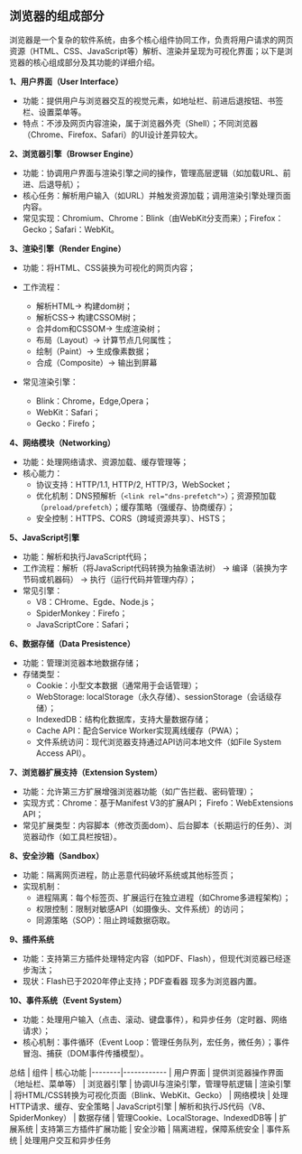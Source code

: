 ## 浏览器的组成部分

浏览器是一个复杂的软件系统，由多个核心组件协同工作，负责将用户请求的网页资源（HTML、CSS、JavaScript等）解析、渲染并呈现为可视化界面；以下是浏览器的核心组成部分及其功能的详细介绍。

**1、用户界面（User Interface）**
- 功能：提供用户与浏览器交互的视觉元素，如地址栏、前进后退按钮、书签栏、设置菜单等。
- 特点：不涉及网页内容渲染，属于浏览器外壳（Shell）；不同浏览器（Chrome、Firefox、Safari）的UI设计差异较大。

**2、浏览器引擎（Browser Engine）**
- 功能：协调用户界面与渲染引擎之间的操作，管理高层逻辑（如加载URL、前进、后退导航）；
- 核心任务：解析用户输入（如URL）并触发资源加载；调用渲染引擎处理页面内容。
- 常见实现：Chromium、Chrome：Blink（由WebKit分支而来）；Firefox：Gecko；Safari：WebKit。

**3、渲染引擎（Render Engine）**
- 功能：将HTML、CSS装换为可视化的网页内容；
- 工作流程：
   - 解析HTML→ 构建dom树；
   - 解析CSS→ 构建CSSOM树；
   - 合并dom和CSSOM→ 生成渲染树；
   - 布局（Layout）→ 计算节点几何属性；
   - 绘制（Paint）→ 生成像素数据；
   - 合成（Composite）→ 输出到屏幕
 
- 常见渲染引擎：
   - Blink：Chrome，Edge,Opera；
   - WebKit：Safari；
   - Gecko：Firefo；
 
**4、网络模块（Networking）**
- 功能：处理网络请求、资源加载、缓存管理等；
- 核心能力：
   - 协议支持：HTTP/1.1, HTTP/2, HTTP/3，WebSocket；
   - 优化机制：DNS预解析（`<link rel="dns-prefetch">`）；资源预加载（`preload/prefetch`）；缓存策略（强缓存、协商缓存）；
   - 安全控制：HTTPS、CORS（跨域资源共享）、HSTS；


**5、JavaScript引擎**
- 功能：解析和执行JavaScript代码；
- 工作流程：解析（将JavaScript代码转换为抽象语法树） → 编译（装换为字节码或机器码） → 执行（运行代码并管理内存）；
- 常见引擎：
   - V8：CHrome、Egde、Node.js；
   - SpiderMonkey：Firefo；
   - JavaScriptCore：Safari；

 **6、数据存储（Data Presistence）**
 - 功能：管理浏览器本地数据存储；
 - 存储类型：
    - Cookie：小型文本数据（通常用于会话管理）；
    - WebStorage: localStorage（永久存储）、sessionStorage（会话级存储）；
    - IndexedDB：结构化数据库，支持大量数据存储；
    - Cache API：配合Service Worker实现离线缓存（PWA）；
    - 文件系统访问：现代浏览器支持通过API访问本地文件（如File System Access API）。
  
**7、浏览器扩展支持（Extension System）**
- 功能：允许第三方扩展增强浏览器功能（如广告拦截、密码管理）；
- 实现方式：Chrome：基于Manifest V3的扩展API； Firefo：WebExtensions API；
- 常见扩展类型：内容脚本（修改页面dom）、后台脚本（长期运行的任务）、浏览器动作（如工具栏按钮）。

**8、安全沙箱（Sandbox）**
- 功能：隔离网页进程，防止恶意代码破坏系统或其他标签页；
- 实现机制：
   - 进程隔离：每个标签页、扩展运行在独立进程（如Chrome多进程架构）；
   - 权限控制：限制对敏感API（如摄像头、文件系统）的访问；
   - 同源策略（SOP）：阻止跨域数据窃取。

**9、插件系统**
- 功能：支持第三方插件处理特定内容（如PDF、Flash），但现代浏览器已经逐步淘汰；
- 现状：Flash已于2020年停止支持；PDF查看器 现多为浏览器内置。

**10、事件系统（Event System）**
- 功能：处理用户输入（点击、滚动、键盘事件），和异步任务（定时器、网络请求）；
- 核心机制：事件循环（Event Loop：管理任务队列，宏任务，微任务）；事件冒泡、捕获（DOM事件传播模型）。


总结
| 组件	| 核心功能
|--------|------------
| 用户界面	| 提供浏览器操作界面（地址栏、菜单等）
| 浏览器引擎	| 协调UI与渲染引擎，管理导航逻辑
| 渲染引擎	| 将HTML/CSS转换为可视化页面（Blink、WebKit、Gecko）
| 网络模块	| 处理HTTP请求、缓存、安全策略
| JavaScript引擎	| 解析和执行JS代码（V8、SpiderMonkey）
| 数据存储	| 管理Cookie、LocalStorage、IndexedDB等
| 扩展系统	| 支持第三方插件扩展功能
| 安全沙箱	| 隔离进程，保障系统安全
| 事件系统	| 处理用户交互和异步任务





